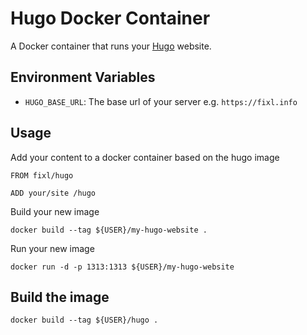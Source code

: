 Hugo Docker Container
=====================

A Docker container that runs your [Hugo](https://gohugo.io/) website.

Environment Variables
---------------------

* `HUGO_BASE_URL`: The base url of your server e.g. `https://fixl.info`

Usage
-----

Add your content to a docker container based on the hugo image
```
FROM fixl/hugo

ADD your/site /hugo
```

Build your new image
```
docker build --tag ${USER}/my-hugo-website .
```

Run your new image
```
docker run -d -p 1313:1313 ${USER}/my-hugo-website
```

Build the image
---------------
```
docker build --tag ${USER}/hugo .
```
